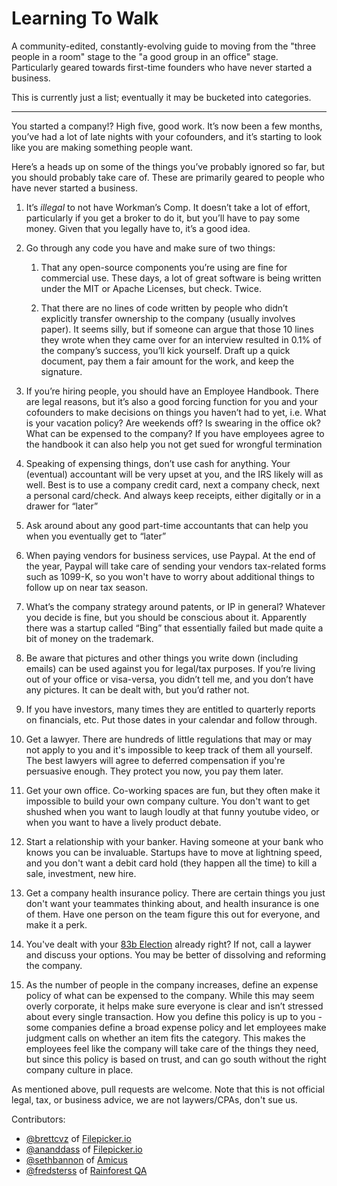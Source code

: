 Learning To Walk
==============

A community-edited, constantly-evolving guide to moving from the "three people in a room" stage to the "a good group in an office" stage. Particularly geared towards first-time founders who have never started a business.

This is currently just a list; eventually it may be bucketed into categories.

* * *

You started a company!? High five, good work. It’s now been a few months, you’ve had a lot of late nights with your cofounders, and it’s starting to look like you are making something people want.

Here’s a heads up on some of the things you’ve probably ignored so far, but you should probably take care of. These are primarily geared to people who have never started a business.

1. It’s _illegal_ to not have Workman’s Comp. It doesn’t take a lot of effort, particularly if you get a broker to do it, but you’ll have to pay some money. Given that you legally have to, it’s a good idea.

2. Go through any code you have and make sure of two things:

   1. That any open-source components you’re using are fine for commercial use. These days, a lot of great software is being written under the MIT or Apache Licenses, but check. Twice.

   2. That there are no lines of code written by people who didn’t explicitly transfer ownership to the company (usually involves paper). It seems silly, but if someone can argue that those 10 lines they wrote when they came over for an interview resulted in 0.1% of the company’s success, you’ll kick yourself. Draft up a quick document, pay them a fair amount for the work, and keep the signature.

3. If you’re hiring people, you should have an Employee Handbook. There are legal reasons, but it’s also a good forcing function for you and your cofounders to make decisions on things you haven’t had to yet, i.e. What is your vacation policy? Are weekends off? Is swearing in the office ok? What can be expensed to the company? If you have employees agree to the handbook it can also help you not get sued for wrongful termination

4. Speaking of expensing things, don’t use cash for anything. Your (eventual) accountant will be very upset at you, and the IRS likely will as well. Best is to use a company credit card, next a company check, next a personal card/check. And always keep receipts, either digitally or in a drawer for “later”

5. Ask around about any good part-time accountants that can help you when you eventually get to “later”

6. When paying vendors for business services, use Paypal. At the end of the year, Paypal will take care of sending your vendors tax-related forms such as 1099-K, so you won't have to worry about additional things to follow up on near tax season.

7. What’s the company strategy around patents, or IP in general? Whatever you decide is fine, but you should be conscious about it. Apparently there was a startup called “Bing” that essentially failed but made quite a bit of money on the trademark.

8. Be aware that pictures and other things you write down (including emails) can be used against you for legal/tax purposes. If you’re living out of your office or visa-versa, you didn’t tell me, and you don’t have any pictures. It can be dealt with, but you’d rather not.

9. If you have investors, many times they are entitled to quarterly reports on financials, etc. Put those dates in your calendar and follow through.

10. Get a lawyer. There are hundreds of little regulations that may or may not apply to you and it's impossible to keep track of them all yourself. The best lawyers will agree to deferred compensation if you're persuasive enough. They protect you now, you pay them later.

12. Get your own office. Co-working spaces are fun, but they often make it impossible to build your own company culture. You don't want to get shushed when you want to laugh loudly at that funny youtube video, or when you want to have a lively product debate.

12. Start a relationship with your banker. Having someone at your bank who knows you can be invaluable. Startups have to move at lightning speed, and you don't want a debit card hold (they happen all the time) to kill a sale, investment, new hire.

13. Get a company health insurance policy. There are certain things you just don't want your teammates thinking about, and health insurance is one of them. Have one person on the team figure this out for everyone, and make it a perk.

14. You've dealt with your [83b Election](http://www.startupcompanylawyer.com/2008/02/15/what-is-an-83b-election/) already right? If not, call a laywer and discuss your options. You may be better of dissolving and reforming the company.

15. As the number of people in the company increases, define an expense policy of what can be expensed to the company. While this may seem overly corporate, it helps make sure everyone is clear and isn’t stressed about every single transaction. How you define this policy is up to you - some companies define a broad expense policy and let employees make judgment calls on whether an item fits the category. This makes the employees feel like the company will take care of the things they need, but since this policy is based on trust, and can go south without the right company culture in place.

As mentioned above, pull requests are welcome. Note that this is not official legal, tax, or business advice, we are not laywers/CPAs, don't sue us.

Contributors:
* [@brettcvz](http://github.com/brettcvz) of [Filepicker.io](http://www.filepicker.io)
* [@ananddass](https://twitter.com/ananddass) of [Filepicker.io](http://www.filepicker.io)
* [@sethbannon](http://github.com/sethbannon) of [Amicus](http://amicushq.com/)
* [@fredsterss](http://github.com/fredsterss) of [Rainforest QA](https://www.rainforestqa.com/)
